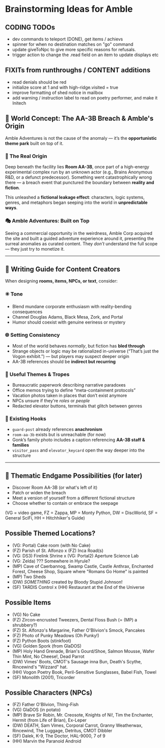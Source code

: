 # Brainstorming Ideas for Amble

## CODING TODOs
- dev commands to teleport (DONE), get items / achievs
- spinner for when no destination matches on "go" command
- update giveToNpc to give more specific reasons for refusals.
- trigger action to change the .read field on an item to update displays etc

## FIXITs from runthroughs / CONTENT additions
- read denials should be red
- initialize score at 1 and with high-ridge.visited = true
- improve formatting of shed notice in mailbox
- add warning / instruction label to read on poetry performer, and make it Initech


## 🧠 World Concept: The AA-3B Breach & Amble's Origin

Amble Adventures is not the cause of the anomaly — it’s the **opportunistic theme park** built on top of it.

### 📍 The Real Origin
Deep beneath the facility lies **Room AA-3B**, once part of a high-energy experimental complex run by an unknown actor (e.g., Brains Anonymous R&D, or a defunct predecessor). Something went catastrophically wrong there — a breach event that punctured the boundary between **reality and fiction**.

This unleashed a **fictional leakage effect**: characters, logic systems, genres, and metaphors began seeping into the world in **unpredictable ways**.

### 🎭 Amble Adventures: Built on Top
Seeing a commercial opportunity in the weirdness, Amble Corp acquired the site and built a guided adventure experience around it, presenting the surreal anomalies as curated content. They *don’t* understand the full scope — they just try to monetize it.

---

## 🧃 Writing Guide for Content Creators

When designing **rooms, items, NPCs, or text**, consider:

### ✳️ Tone
- Blend mundane corporate enthusiasm with reality-bending consequences
- Channel Douglas Adams, Black Mesa, Zork, and Portal
- Humor should coexist with genuine eeriness or mystery

### 🌐 Setting Consistency
- Most of the world behaves *normally*, but fiction has **bled through**
- Strange objects or logic may be rationalized in-universe (“That’s just the Vogon exhibit.”) — but players may suspect deeper origin
- AA-3B references should be **indirect but recurring**

### 🧩 Useful Themes & Tropes
- Bureaucratic paperwork describing narrative paradoxes
- Office memos trying to define “meta-containment protocols”
- Vacation photos taken in places that don’t exist anymore
- NPCs unsure if they're *roles* or *people*
- Redacted elevator buttons, terminals that glitch between genres

### 📍 Existing Hooks
- `guard-post` already references **anachronism**
- `room-aa-3b` exists but is unreachable (for now)
- Gonk’s family photo includes a caption referencing **AA-3B staff & families**
- `visitor_pass` and `elevator_keycard` open the way deeper into the structure

---

## 🚪 Thematic Endgame Possibilities (for later)
- Discover Room AA-3B (or what's left of it)
- Patch or widen the breach
- Meet a version of yourself from a different fictional structure
- Choose whether to contain or embrace the seepage




(VG = video game, FZ = Zappa, MP = Monty Python, DW = DiscWorld, SF = General SciFi, HH = Hitchhiker's Guide)
## Possible Themed Locations?
- (VG: Portal) Cake room (with No Cake)
- (FZ) Parish of St. Alfonzo
x (FZ) Inca Road(s)
- (VG: DS3) Firelink Shrine
x (VG: Portal2) Aperture Science Lab
- (VG: Zelda) ??? Somewhere in Hyrule?
- (MP) Cave of Caerbannog, Swamp Castle, Castle Anthrax, Enchanted Forest, Cheese Shop, Square where "Romans Go Home" is painted
- (MP) Two Sheds
- (DW) *SOMETHING* created by Bloody Stupid Johnson!
- (SF) TARDIS Control
x (HH) Restaurant at the End of the Universe

## Possible Items
- (VG) No Cake
- (FZ) Zircon-encrusted Tweezers, Dental Floss Bush (= (MP) a shrubbery?)
- (FZ) St. Alfonzo's Margarine, Father O'Blivion's Smock, Pancakes
- (FZ) Photo of Punky Meadows (Oh Punky!)
- (FZ) Python Boots (stinkfoot)
- (VG) Golden Spork (from GlaDOS)
- (MP) Holy Hand Grenade, Brian's Gourd/Shoe, Salmon Mousse, Wafer Thin Mint, No Cheese!, Dead Parrot
- (DW) Vimes' Boots, CMOT's Sausage inna Bun, Death's Scythe, Rincewind's "Wizzard" hat.
- (HH) Vogon Poetry Book, Peril-Sensitive Sunglasses, Babel Fish, Towel
- (SF) Monolith (2001), Tricorder


## Possible Characters (NPCs)
- (FZ) Father O'Blivion, Thing-Fish
- (VG) GlaDOS (in potato)
- (MP) Brave Sir Robin, Mr. Creosote, Knights of Ni!, Tim the Enchanter, Hermit (from Life of Brian), Ex-Leper
- (DW) DEATH, Sam Vimes, Corporal Carrot, Granny Weatherwax, Rincewind, The Luggage, Detritus, CMOT Dibbler
- (SF) Dalek, K-9, The Doctor, HAL-9000, 7 of 9
- (HH) Marvin the Paranoid Android
